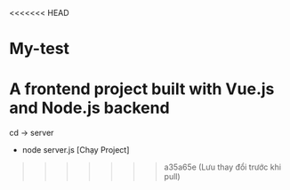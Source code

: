 <<<<<<< HEAD
# My-test
A frontend project built with Vue.js and Node.js backend
=======
cd -> server 
- node server.js [Chạy Project]
>>>>>>> a35a65e (Lưu thay đổi trước khi pull)
